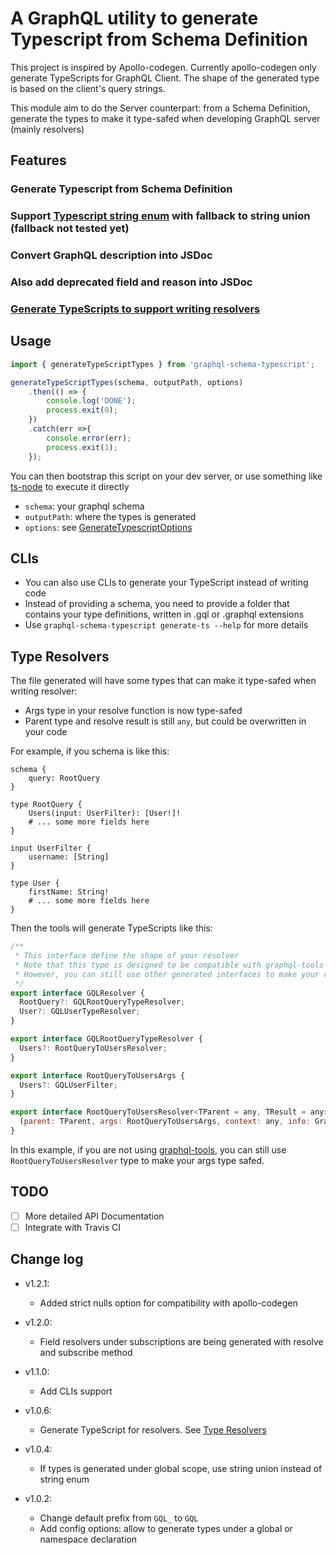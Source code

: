 # A GraphQL utility to generate Typescript from Schema Definition

This project is inspired by Apollo-codegen. Currently apollo-codegen 
only generate TypeScripts for GraphQL Client. 
The shape of the generated type is based on the client's query strings.

This module aim to do the Server counterpart: from a Schema Definition, generate the 
types to make it type-safed when developing GraphQL server (mainly resolvers)

## Features

### Generate Typescript from Schema Definition
### Support [Typescript string enum](https://github.com/Microsoft/TypeScript/wiki/What's-new-in-TypeScript#typescript-25) with fallback to string union (fallback not tested yet)
### Convert GraphQL description into JSDoc
### Also add deprecated field and reason into JSDoc
### [Generate TypeScripts to support writing resolvers](#type-resolvers)

## Usage

```javascript
import { generateTypeScriptTypes } from 'graphql-schema-typescript';

generateTypeScriptTypes(schema, outputPath, options)
    .then(() => {
        console.log('DONE');
        process.exit(0);
    })
    .catch(err =>{
        console.error(err);
        process.exit(1);
    });

```

You can then bootstrap this script on your dev server, 
or use something like [ts-node](#https://github.com/TypeStrong/ts-node) to execute it directly

* `schema`: your graphql schema
* `outputPath`: where the types is generated
* `options`: see [GenerateTypescriptOptions](./src/types.ts)

## CLIs
* You can also use CLIs to generate your TypeScript instead of writing code
* Instead of providing a schema, you need to provide a folder that contains your type definitions,
written in .gql or .graphql extensions
* Use `graphql-schema-typescript generate-ts --help` for more details

## Type Resolvers
The file generated will have some types that can make it type-safed when writing resolver:

* Args type in your resolve function is now type-safed
* Parent type and resolve result is still `any`, but could be overwritten in your code

For example, if you schema is like this:
```
schema {
    query: RootQuery
}

type RootQuery {
    Users(input: UserFilter): [User!]!
    # ... some more fields here
}

input UserFilter {
    username: [String]
}

type User {
    firstName: String!
    # ... some more fields here
}

```
Then the tools will generate TypeScripts like this:
```javascript
/**
 * This interface define the shape of your resolver
 * Note that this type is designed to be compatible with graphql-tools resolvers
 * However, you can still use other generated interfaces to make your resolver type-safed
 */
export interface GQLResolver {
  RootQuery?: GQLRootQueryTypeResolver;
  User?: GQLUserTypeResolver;
}

export interface GQLRootQueryTypeResolver {
  Users?: RootQueryToUsersResolver;
}

export interface RootQueryToUsersArgs {
  Users?: GQLUserFilter;
}

export interface RootQueryToUsersResolver<TParent = any, TResult = any> {
  (parent: TParent, args: RootQueryToUsersArgs, context: any, info: GraphQLResolveInfo): TResult;
}
```

In this example, if you are not using [graphql-tools](https://www.npmjs.com/package/graphql-tools), 
you can still use `RootQueryToUsersResolver` type to make your args type safed.

## TODO
- [ ] More detailed API Documentation
- [ ] Integrate with Travis CI

## Change log
* v1.2.1:
    * Added strict nulls option for compatibility with apollo-codegen
* v1.2.0:
    * Field resolvers under subscriptions are being generated with resolve and subscribe method
* v1.1.0:
    * Add CLIs support
* v1.0.6:
    * Generate TypeScript for resolvers. See [Type Resolvers](#type-resolvers)
* v1.0.4: 
    * If types is generated under global scope, use string union instead of string enum

* v1.0.2: 
    * Change default prefix from `GQL_` to `GQL`
    * Add config options: allow to generate types under a global or namespace declaration
